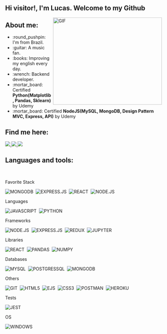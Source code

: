 ## Hi visitor!, I'm Lucas. Welcome to my Github

<img align="right" alt="GIF" src="./1_0GlU8cmNjXQD-4IsABV1Ng.png" width="350" height="280" />

## About me:
  
  <ul>
    <li> :round_pushpin: I'm from Brazil.</li>
    <li> :guitar: A music fan.</li>
    <li> :books: Improving my english every day.</li>
    <li> :wrench: Backend developer.</li>
    <li> :mortar_board: Certified <b>Python(Matplotlib, Pandas, Sklearn)</b> by Udemy</li>
    <li> :mortar_board: Certified <b>NodeJS(MySQL, MongoDB, Design Pattern MVC, Express, API)</b> by Udemy</li>
  </ul>

## Find me here:

  <a href="https://www.linkedin.com/in/jos%C3%A9-lucas-gon%C3%A7alves-freitas-8ba524150/" alt="Linkedin">
    <img src="https://img.shields.io/badge/LinkedIn-0077B5?style=for-the-badge&logo=linkedin&logoColor=white" />
  </a>
  
  <a href="https://www.instagram.com/jlucasgf/?hl=pt-br" alt="Instagram">
    <img src="https://img.shields.io/badge/Instagram-E4405F?style=for-the-badge&logo=instagram&logoColor=white"/>
  </a>
  
  <a href="https://gitlab.com/JoseLucasapp" alt="GitLab">
    <img src="https://img.shields.io/badge/GitLab-330F63?style=for-the-badge&logo=gitlab&logoColor=white"/>
  </a>

</br>

## Languages and tools:

</br>

<p>
  Favorite Stack
 
  ![MONGODB](https://img.shields.io/badge/MongoDB-%234ea94b.svg?&style=for-the-badge&logo=mongodb&logoColor=white)&nbsp;
  ![EXPRESS.JS](https://img.shields.io/badge/express.js%20-%23404d59.svg?&style=for-the-badge)&nbsp;
  ![REACT](https://img.shields.io/badge/react%20-%2320232a.svg?&style=for-the-badge&logo=react&logoColor=%2361DAFB)&nbsp;
  ![NODE.JS](https://img.shields.io/badge/Node.js-43853D?style=for-the-badge&logo=node.js&logoColor=white)&nbsp;
</p>

<p>
  Languages
  
  ![JAVASCRIPT](https://img.shields.io/badge/JavaScript-F7DF1E?style=for-the-badge&logo=javascript&logoColor=black)&nbsp;
  ![PYTHON](https://img.shields.io/badge/Python-3776AB?style=for-the-badge&logo=python&logoColor=white)&nbsp;
</p>

<p>
  Frameworks
  
  ![NODE.JS](https://img.shields.io/badge/Node.js-43853D?style=for-the-badge&logo=node.js&logoColor=white)&nbsp;
  ![EXPRESS.JS](https://img.shields.io/badge/express.js%20-%23404d59.svg?&style=for-the-badge)&nbsp;
  ![REDUX](https://img.shields.io/badge/redux%20-%23593d88.svg?&style=for-the-badge&logo=redux&logoColor=white)&nbsp;
  ![JUPYTER](https://img.shields.io/badge/Jupyter%20-%23F37626.svg?&style=for-the-badge&logo=Jupyter&logoColor=white)&nbsp;
</p>

<p>
  Libraries
  
  ![REACT](https://img.shields.io/badge/react%20-%2320232a.svg?&style=for-the-badge&logo=react&logoColor=%2361DAFB)&nbsp;
  ![PANDAS](https://img.shields.io/badge/pandas%20-%23150458.svg?&style=for-the-badge&logo=pandas&logoColor=white)&nbsp;
  ![NUMPY](https://img.shields.io/badge/numpy%20-%23013243.svg?&style=for-the-badge&logo=numpy&logoColor=white)&nbsp;
</p>

<p>
  Databases
  
  ![MYSQL](https://img.shields.io/badge/MySQL-316192?style=for-the-badge&logo=mysql&logoColor=white)&nbsp;
  ![POSTGRESSQL](https://img.shields.io/badge/PostgreSQL-316192?style=for-the-badge&logo=postgresql&logoColor=white)&nbsp;
  ![MONGODB](https://img.shields.io/badge/MongoDB-%234ea94b.svg?&style=for-the-badge&logo=mongodb&logoColor=white)&nbsp;
</p>


<p>
  Others
  
  ![GIT](https://img.shields.io/badge/Git-F05032?style=for-the-badge&logo=git&logoColor=white)&nbsp;
  ![HTML5](https://img.shields.io/badge/HTML5-E34F26?style=for-the-badge&logo=html5&logoColor=white)&nbsp;
  ![EJS](https://img.shields.io/badge/ejs-E34F26?style=for-the-badge&logo=ejs&logoColor=white)&nbsp;
  ![CSS3](https://img.shields.io/badge/CSS3-1572B6?style=for-the-badge&logo=css3&logoColor=white)&nbsp;
  ![POSTMAN](https://img.shields.io/badge/postman%20-E34F26?style=for-the-badge&logo=postman&logoColor=white)&nbsp;
  ![HEROKU](https://img.shields.io/badge/heroku%20-%23430098.svg?&style=for-the-badge&logo=heroku&logoColor=white)&nbsp;
</p>

<p>
  Tests
  
  ![JEST](https://img.shields.io/badge/Jest-323330?style=for-the-badge&logo=Jest&logoColor=white)&nbsp;
</p>

<p>
  OS
  
  ![WINDOWS](https://img.shields.io/badge/Windows-0078D6?style=for-the-badge&logo=windows&logoColor=white)&nbsp;
</p>

</br>
